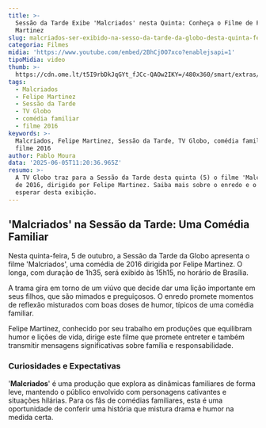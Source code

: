 ```yaml
---
title: >-
  Sessão da Tarde Exibe 'Malcriados' nesta Quinta: Conheça o Filme de Felipe
  Martinez
slug: malcriados-ser-exibido-na-sesso-da-tarde-da-globo-desta-quinta-feira
categoria: Filmes
midia: 'https://www.youtube.com/embed/2BhCj0O7xco?enablejsapi=1'
tipoMidia: video
thumb: >-
  https://cdn.ome.lt/t5I9rbDkJqGYt_fJCc-QAOw2IKY=/480x360/smart/extras/conteudos/malcriados_nqEmOg9.jpg
tags:
  - Malcriados
  - Felipe Martinez
  - Sessão da Tarde
  - TV Globo
  - comédia familiar
  - filme 2016
keywords: >-
  Malcriados, Felipe Martinez, Sessão da Tarde, TV Globo, comédia familiar,
  filme 2016
author: Pablo Moura
data: '2025-06-05T11:20:36.965Z'
resumo: >-
  A TV Globo traz para a Sessão da Tarde desta quinta (5) o filme 'Malcriados',
  de 2016, dirigido por Felipe Martinez. Saiba mais sobre o enredo e o que
  esperar desta exibição.
---
```


## 'Malcriados' na Sessão da Tarde: Uma Comédia Familiar

Nesta quinta-feira, 5 de outubro, a Sessão da Tarde da Globo apresenta o filme 'Malcriados', uma comédia de 2016 dirigida por Felipe Martinez. O longa, com duração de 1h35, será exibido às 15h15, no horário de Brasília.

A trama gira em torno de um viúvo que decide dar uma lição importante em seus filhos, que são mimados e preguiçosos. O enredo promete momentos de reflexão misturados com boas doses de humor, típicos de uma comédia familiar.

Felipe Martinez, conhecido por seu trabalho em produções que equilibram humor e lições de vida, dirige este filme que promete entreter e também transmitir mensagens significativas sobre família e responsabilidade.

### Curiosidades e Expectativas

'**Malcriados**' é uma produção que explora as dinâmicas familiares de forma leve, mantendo o público envolvido com personagens cativantes e situações hilárias. Para os fãs de comédias familiares, esta é uma oportunidade de conferir uma história que mistura drama e humor na medida certa.
